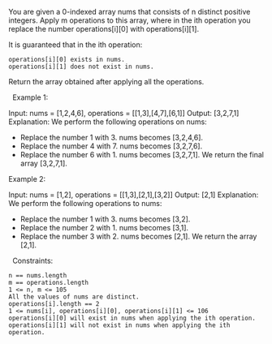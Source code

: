 You are given a 0-indexed array nums that consists of n distinct positive integers. Apply m operations to this array, where in the ith operation you replace the number operations[i][0] with operations[i][1].

It is guaranteed that in the ith operation:


	operations[i][0] exists in nums.
	operations[i][1] does not exist in nums.


Return the array obtained after applying all the operations.

 
Example 1:

Input: nums = [1,2,4,6], operations = [[1,3],[4,7],[6,1]]
Output: [3,2,7,1]
Explanation: We perform the following operations on nums:
- Replace the number 1 with 3. nums becomes [3,2,4,6].
- Replace the number 4 with 7. nums becomes [3,2,7,6].
- Replace the number 6 with 1. nums becomes [3,2,7,1].
We return the final array [3,2,7,1].


Example 2:

Input: nums = [1,2], operations = [[1,3],[2,1],[3,2]]
Output: [2,1]
Explanation: We perform the following operations to nums:
- Replace the number 1 with 3. nums becomes [3,2].
- Replace the number 2 with 1. nums becomes [3,1].
- Replace the number 3 with 2. nums becomes [2,1].
We return the array [2,1].


 
Constraints:


	n == nums.length
	m == operations.length
	1 <= n, m <= 105
	All the values of nums are distinct.
	operations[i].length == 2
	1 <= nums[i], operations[i][0], operations[i][1] <= 106
	operations[i][0] will exist in nums when applying the ith operation.
	operations[i][1] will not exist in nums when applying the ith operation.


